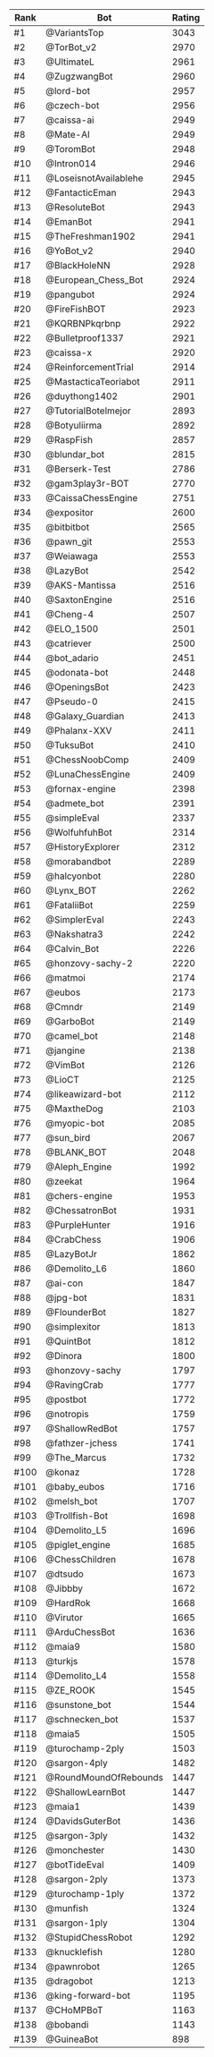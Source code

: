 Rank|Bot|Rating
---|---|---
#1|@VariantsTop|3043
#2|@TorBot_v2|2970
#3|@UltimateL|2961
#4|@ZugzwangBot|2960
#5|@lord-bot|2957
#6|@czech-bot|2956
#7|@caissa-ai|2949
#8|@Mate-AI|2949
#9|@ToromBot|2948
#10|@Intron014|2946
#11|@LoseisnotAvailablehe|2945
#12|@FantacticEman|2943
#13|@ResoluteBot|2943
#14|@EmanBot|2941
#15|@TheFreshman1902|2941
#16|@YoBot_v2|2940
#17|@BlackHoleNN|2928
#18|@European_Chess_Bot|2924
#19|@pangubot|2924
#20|@FireFishBOT|2923
#21|@KQRBNPkqrbnp|2922
#22|@Bulletproof1337|2921
#23|@caissa-x|2920
#24|@ReinforcementTrial|2914
#25|@MastacticaTeoriabot|2911
#26|@duythong1402|2901
#27|@TutorialBotelmejor|2893
#28|@Botyuliirma|2892
#29|@RaspFish|2857
#30|@blundar_bot|2815
#31|@Berserk-Test|2786
#32|@gam3play3r-BOT|2770
#33|@CaissaChessEngine|2751
#34|@expositor|2600
#35|@bitbitbot|2565
#36|@pawn_git|2553
#37|@Weiawaga|2553
#38|@LazyBot|2542
#39|@AKS-Mantissa|2516
#40|@SaxtonEngine|2516
#41|@Cheng-4|2507
#42|@ELO_1500|2501
#43|@catriever|2500
#44|@bot_adario|2451
#45|@odonata-bot|2448
#46|@OpeningsBot|2423
#47|@Pseudo-0|2415
#48|@Galaxy_Guardian|2413
#49|@Phalanx-XXV|2411
#50|@TuksuBot|2410
#51|@ChessNoobComp|2409
#52|@LunaChessEngine|2409
#53|@fornax-engine|2398
#54|@admete_bot|2391
#55|@simpleEval|2337
#56|@WolfuhfuhBot|2314
#57|@HistoryExplorer|2312
#58|@morabandbot|2289
#59|@halcyonbot|2280
#60|@Lynx_BOT|2262
#61|@FataliiBot|2259
#62|@SimplerEval|2243
#63|@Nakshatra3|2242
#64|@Calvin_Bot|2226
#65|@honzovy-sachy-2|2220
#66|@matmoi|2174
#67|@eubos|2173
#68|@Cmndr|2149
#69|@GarboBot|2149
#70|@camel_bot|2148
#71|@jangine|2138
#72|@VimBot|2126
#73|@LioCT|2125
#74|@likeawizard-bot|2112
#75|@MaxtheDog|2103
#76|@myopic-bot|2085
#77|@sun_bird|2067
#78|@BLANK_BOT|2048
#79|@Aleph_Engine|1992
#80|@zeekat|1964
#81|@chers-engine|1953
#82|@ChessatronBot|1931
#83|@PurpleHunter|1916
#84|@CrabChess|1906
#85|@LazyBotJr|1862
#86|@Demolito_L6|1860
#87|@ai-con|1847
#88|@jpg-bot|1831
#89|@FlounderBot|1827
#90|@simplexitor|1813
#91|@QuintBot|1812
#92|@Dinora|1800
#93|@honzovy-sachy|1797
#94|@RavingCrab|1777
#95|@postbot|1772
#96|@notropis|1759
#97|@ShallowRedBot|1757
#98|@fathzer-jchess|1741
#99|@The_Marcus|1732
#100|@konaz|1728
#101|@baby_eubos|1716
#102|@melsh_bot|1707
#103|@Trollfish-Bot|1698
#104|@Demolito_L5|1696
#105|@piglet_engine|1685
#106|@ChessChildren|1678
#107|@dtsudo|1673
#108|@Jibbby|1672
#109|@HardRok|1668
#110|@Virutor|1665
#111|@ArduChessBot|1636
#112|@maia9|1580
#113|@turkjs|1578
#114|@Demolito_L4|1558
#115|@ZE_ROOK|1545
#116|@sunstone_bot|1544
#117|@schnecken_bot|1537
#118|@maia5|1505
#119|@turochamp-2ply|1503
#120|@sargon-4ply|1482
#121|@RoundMoundOfRebounds|1447
#122|@ShallowLearnBot|1447
#123|@maia1|1439
#124|@DavidsGuterBot|1436
#125|@sargon-3ply|1432
#126|@monchester|1430
#127|@botTideEval|1409
#128|@sargon-2ply|1373
#129|@turochamp-1ply|1372
#130|@munfish|1324
#131|@sargon-1ply|1304
#132|@StupidChessRobot|1292
#133|@knucklefish|1280
#134|@pawnrobot|1265
#135|@dragobot|1213
#136|@king-forward-bot|1195
#137|@CHoMPBoT|1163
#138|@bobandi|1143
#139|@GuineaBot|898
